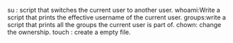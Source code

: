 su :  script that switches the current user to another user.
whoami:Write a script that prints the effective username of the current user.
groups:write a script that prints all the groups the current user is part of.
chown: change the ownership.
touch : create a empty file. 
